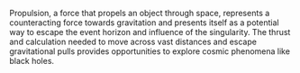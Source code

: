 
Propulsion, a force that propels an object through space, represents a counteracting force towards gravitation and presents itself as a potential way to escape the event horizon and influence of the singularity. The thrust and calculation needed to move across vast distances and escape gravitational pulls provides opportunities to explore cosmic phenomena like black holes.

